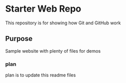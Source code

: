 # Starter Web Repo

This repository is for showing how Git and GitHub work

## Purpose

Sample website with plenty of files for demos

### plan

plan is to update this readme files
